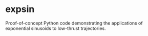 # expsin
Proof-of-concept Python code demonstrating the applications of exponential sinusoids to low-thrust trajectories.
